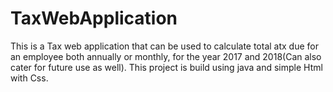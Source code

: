 # TaxWebApplication

This is a Tax web application that can be used to calculate total atx due for an employee both annually or monthly, for the year 2017 and 2018(Can also cater for future use as well). This project is build using java and simple Html with Css.
